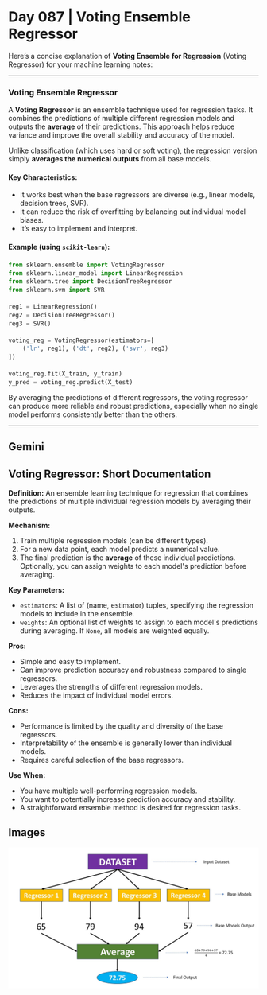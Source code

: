 # Day 087 | Voting Ensemble Regressor

Here’s a concise explanation of **Voting Ensemble for Regression** (Voting Regressor) for your machine learning notes:

---

### Voting Ensemble Regressor

A **Voting Regressor** is an ensemble technique used for regression tasks. It combines the predictions of multiple different regression models and outputs the **average** of their predictions. This approach helps reduce variance and improve the overall stability and accuracy of the model.

Unlike classification (which uses hard or soft voting), the regression version simply **averages the numerical outputs** from all base models.

#### Key Characteristics:

* It works best when the base regressors are diverse (e.g., linear models, decision trees, SVR).
* It can reduce the risk of overfitting by balancing out individual model biases.
* It’s easy to implement and interpret.

#### Example (using `scikit-learn`):

```python
from sklearn.ensemble import VotingRegressor
from sklearn.linear_model import LinearRegression
from sklearn.tree import DecisionTreeRegressor
from sklearn.svm import SVR

reg1 = LinearRegression()
reg2 = DecisionTreeRegressor()
reg3 = SVR()

voting_reg = VotingRegressor(estimators=[
    ('lr', reg1), ('dt', reg2), ('svr', reg3)
])

voting_reg.fit(X_train, y_train)
y_pred = voting_reg.predict(X_test)
```

By averaging the predictions of different regressors, the voting regressor can produce more reliable and robust predictions, especially when no single model performs consistently better than the others.

---


## Gemini
## Voting Regressor: Short Documentation

**Definition:** An ensemble learning technique for regression that combines the predictions of multiple individual regression models by averaging their outputs.

**Mechanism:**

1.  Train multiple regression models (can be different types).
2.  For a new data point, each model predicts a numerical value.
3.  The final prediction is the **average** of these individual predictions. Optionally, you can assign weights to each model's prediction before averaging.

**Key Parameters:**

* `estimators`: A list of (name, estimator) tuples, specifying the regression models to include in the ensemble.
* `weights`: An optional list of weights to assign to each model's predictions during averaging. If `None`, all models are weighted equally.

**Pros:**

* Simple and easy to implement.
* Can improve prediction accuracy and robustness compared to single regressors.
* Leverages the strengths of different regression models.
* Reduces the impact of individual model errors.

**Cons:**

* Performance is limited by the quality and diversity of the base regressors.
* Interpretability of the ensemble is generally lower than individual models.
* Requires careful selection of the base regressors.

**Use When:**

* You have multiple well-performing regression models.
* You want to potentially increase prediction accuracy and stability.
* A straightforward ensemble method is desired for regression tasks.

## Images
![image](assets/image.jpg)